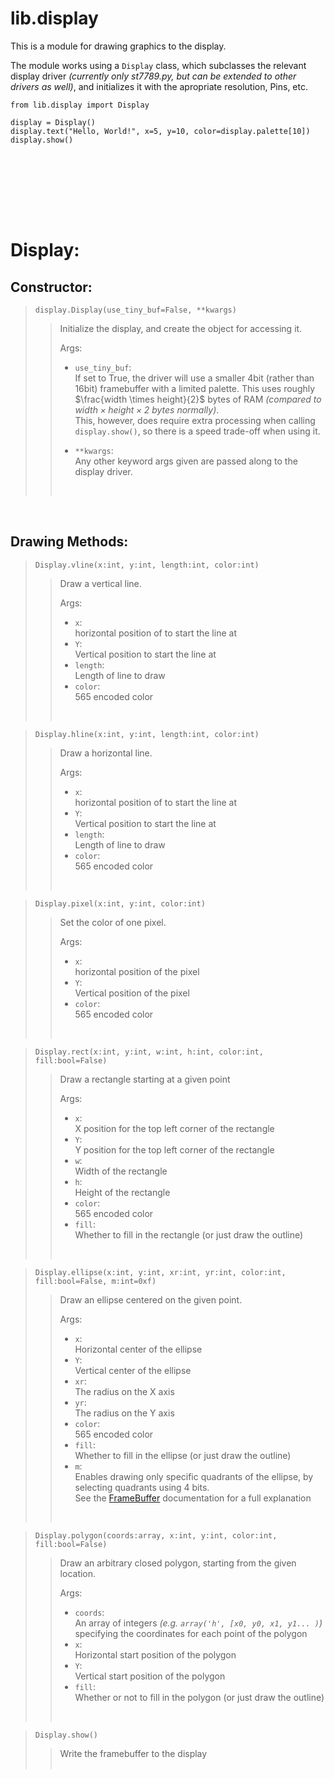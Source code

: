 # lib.display

This is a module for drawing graphics to the display.

The module works using a `Display` class, which subclasses the relevant display driver *(currently only st7789.py, but can be extended to other drivers as well)*, and initializes it with the apropriate resolution, Pins, etc.

``` Py
from lib.display import Display

display = Display()
display.text("Hello, World!", x=5, y=10, color=display.palette[10])
display.show()
```
<br /><br /><br />


<br /><br />


# Display:

## Constructor:

> `display.Display(use_tiny_buf=False, **kwargs)`  
>> Initialize the display, and create the object for accessing it.
>> 
>> Args:
>> * `use_tiny_buf`:  
>>   If set to True, the driver will use a smaller 4bit (rather than 16bit) framebuffer with a limited palette.
>>   This uses roughly $\frac{width \times height}{2}$ bytes of RAM *(compared to $width \times height \times 2$ bytes normally)*.  
>>   This, however, does require extra processing when calling `display.show()`, so there is a speed trade-off when using it.
>> 
>> * `**kwargs`:  
>>   Any other keyword args given are passed along to the display driver.  
>> <br />

<br />

## Drawing Methods:
> `Display.vline(x:int, y:int, length:int, color:int)`
>> Draw a vertical line.
>> 
>> Args:  
>> * `x`:  
>>   horizontal position of to start the line at  
>> * `Y`:  
>>   Vertical position to start the line at
>> * `length`:  
>>   Length of line to draw  
>> * `color`:  
>>   565 encoded color  
>>  <br />

> `Display.hline(x:int, y:int, length:int, color:int)`
>> Draw a horizontal line.
>> 
>> Args:  
>> * `x`:  
>>   horizontal position of to start the line at  
>> * `Y`:  
>>   Vertical position to start the line at
>> * `length`:  
>>   Length of line to draw  
>> * `color`:  
>>   565 encoded color  
>>  <br />

> `Display.pixel(x:int, y:int, color:int)`
>> Set the color of one pixel.
>> 
>> Args:  
>> * `x`:  
>>   horizontal position of the pixel  
>> * `Y`:  
>>   Vertical position of the pixel
>> * `color`:  
>>   565 encoded color  
>>  <br />

> `Display.rect(x:int, y:int, w:int, h:int, color:int, fill:bool=False)`
>> Draw a rectangle starting at a given point
>> 
>> Args:  
>> * `x`:  
>>   X position for the top left corner of the rectangle   
>> * `Y`:  
>>   Y position for the top left corner of the rectangle   
>> * `w`:  
>>   Width of the rectangle
>> * `h`:  
>>   Height of the rectangle   
>> * `color`:  
>>   565 encoded color  
>> * `fill`:  
>>   Whether to fill in the rectangle (or just draw the outline)  
>>  <br />

> `Display.ellipse(x:int, y:int, xr:int, yr:int, color:int, fill:bool=False, m:int=0xf)`
>> Draw an ellipse centered on the given point.
>> 
>> Args:  
>> * `x`:  
>>   Horizontal center of the ellipse   
>> * `Y`:  
>>   Vertical center of the ellipse   
>> * `xr`:  
>>   The radius on the X axis
>> * `yr`:  
>>   The radius on the Y axis   
>> * `color`:  
>>   565 encoded color  
>> * `fill`:  
>>   Whether to fill in the ellipse (or just draw the outline)
>> * `m`:  
>>   Enables drawing only specific quadrants of the ellipse, by selecting quadrants using 4 bits.  
>>   See the [FrameBuffer](https://docs.micropython.org/en/latest/library/framebuf.html#framebuf.FrameBuffer.ellipse) documentation for a full explanation  
>>  <br />

> `Display.polygon(coords:array, x:int, y:int, color:int, fill:bool=False)`
>> Draw an arbitrary closed polygon, starting from the given location.
>> 
>> Args:  
>> * `coords`:  
>>   An array of integers *(e.g. `array('h', [x0, y0, x1, y1... )`)* specifying the coordinates for each point of the polygon  
>> * `x`:  
>>   Horizontal start position of the polygon  
>> * `Y`:  
>>   Vertical start position of the polygon  
>> * `fill`:  
>>   Whether or not to fill in the polygon (or just draw the outline)  
>>  <br />



> `Display.show()`
>> Write the framebuffer to the display  
>>  <br />